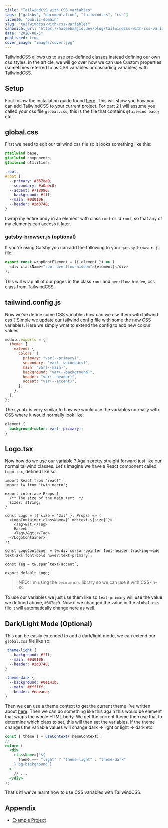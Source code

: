 ```yaml
---
title: "TailwindCSS with CSS variables"
tags: ["gatsby", "documentation", "tailwindcss", "css"]
license: "public-domain"
slug: "tailwindcss-with-css-variables"
canonical_url: "https://haseebmajid.dev/blog/tailwindcss-with-css-variables"
date: "2020-08-5"
published: true
cover_image: "images/cover.jpg"
---
```


TailwindCSS allows us to use pre-defined classes instead defining our own css styles. In the article, we will go over
how we can use Custom properties (sometimes referred to as CSS variables or cascading variables) with TailwindCSS.

## Setup

First follow the installation guide found [here](https://tailwindcss.com/docs/installation/#2-add-tailwind-to-your-css).
This will show you how you can add TailwindCSS to your current project. For part 2 I will assume you called your css
file `global.css`, this is the file that contains `@tailwind base;` etc.

## global.css

First we need to edit our tailwind css file so it looks something like this:

```css
@tailwind base;
@tailwind components;
@tailwind utilities;

.root,
#root {
  --primary: #367ee9;
  --secondary: #a0aec0;
  --accent: #718096;
  --background: #fff;
  --main: #0d0106;
  --header: #2d3748;
}
```

I wrap my entire body in an element with class `root` or id `root`, so that any of my elements can access it later.

### gatsby-browser.js (optional)

If you're using Gatsby you can add the following to your `gatsby-browser.js` file:

```js
export const wrapRootElement = ({ element }) => (
  <div className="root overflow-hidden">{element}</div>
);
```

This will wrap all of our pages in the class `root` and `overflow-hidden`, css class from TailwindCSS.

## tailwind.config.js

Now we've define some CSS variables how can we use them with tailwind css ? Simple we update our tailwind config file
with some the new CSS variables. Here we simply wnat to extend the config to add new colour values.

```js
module.exports = {
  theme: {
    extend: {
      colors: {
        primary: "var(--primary)",
        secondary: "var(--secondary)",
        main: "var(--main)",
        background: "var(--background)",
        header: "var(--header)",
        accent: "var(--accent)",
      },
    },
  },
};
```

The synatx is very similar to how we would use the variables normally with CSS where it would normally look like:

```css
element {
  background-color: var(--primary);
}
```

## Logo.tsx

Now how do we use our variable ? Again pretty straight forward just like our normal tailwind classes. Let's imagine
we have a React component called `Logo.tsx`, defined like so:

```tsx
import React from "react";
import tw from "twin.macro";

export interface Props {
  /** The size of the main text  */
  size?: string;
}

const Logo = ({ size = "2xl" }: Props) => (
  <LogoContainer className={` md:text-${size}`}>
    <Tag>&lt;</Tag>
    Haseeb
    <Tag>/&gt;</Tag>
  </LogoContainer>
);

const LogoContainer = tw.div`cursor-pointer font-header tracking-wide text-2xl font-bold hover:text-primary`;

const Tag = tw.span`text-accent`;

export default Logo;
```

> INFO: I'm using the `twin.macro` library so we can use it with CSS-in-JS.

To use our variables we just use them like so `text-primary` will use the value we defined above, `#367ee9`. Now
if we changed the value in the `global.css` file it will automatically change here as well.

## Dark/Light Mode (Optional)

This can be easily extended to add a dark/light mode, we can extend our `global.css` file like so:

```css
.theme-light {
  --background: #fff;
  --main: #0d0106;
  --header: #2d3748;
}

.theme-dark {
  --background: #0e141b;
  --main: #ffffff;
  --header: #eaeaea;
}
```

Then we can use a theme context to get the current theme I've written about
[here](https://dev.to/hmajid2301/react-hooks-context-local-storage-3job). Then we can do something like this again
this would be element that wraps the whole HTML body. We get the current theme then use that to determine which class
to set, this will then set the variables. If the theme changes the variable values will change dark -> light or
light -> dark etc.

```jsx
const { theme } = useContext(ThemeContext);
// ...
return (
  <div
    className={`${
      theme === "light" ? "theme-light" : "theme-dark"
    } bg-background`}
  >
    // ...
  </div>
);
```

That's it! we've learnt how to use CSS variables with TailwindCSS.

## Appendix

- [Example Project](https://gitlab.com/hmajid2301/personal-site/-/tree/fa01433eecec728427763e1e2b2cdd9710a9c197)
